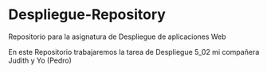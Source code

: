 # Despliegue-Repository
Repositorio para la asignatura de Despliegue de aplicaciones Web

En este Repositorio trabajaremos la tarea de Despliegue 5_02  mi compañera Judith y Yo (Pedro)
